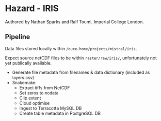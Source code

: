 # Hazard - IRIS

Authored by Nathan Sparks and Ralf Toumi, Imperial College London.

## Pipeline

Data files stored locally within `/ouce-home/projects/mistral/iris`.

Expect source netCDF files to be within `raster/raw/iris/`, unfortunately not yet publically available.

- Generate file metadata from filenames & data dictionary (included as layers.csv)
- Snakemake
    - Extract tiffs from NetCDF
    - Set zeros to nodata
    - Clip extent
    - Cloud optimise
    - Ingest to Terracotta MySQL DB
    - Create table metadata in PostgreSQL DB
